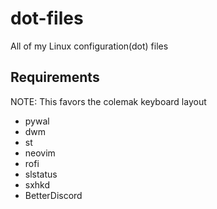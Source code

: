 # dot-files
All of my Linux configuration(dot) files

## Requirements
NOTE: This favors the colemak keyboard layout

- pywal
- dwm
- st
- neovim
- rofi
- slstatus
- sxhkd
- BetterDiscord

